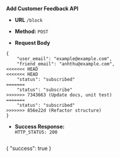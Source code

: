 **Add Customer Feedback API**

* **URL** `/block`
* **Method:** `POST`

* **Request Body**

```
{
    "user_email": "example@example.com",
    "friend_email": "anhthu@example.com",
<<<<<<< HEAD
<<<<<<< HEAD
    "status": "subscribed"
=======
    "status": "subscribe"
>>>>>>> 7343663 (Update docs, unit test)
=======
    "status": "subscribed"
>>>>>>> 856e22d (Refactor structure)
}
```

* **Success Response:**  
  `HTTP_STATUS: 200`
  ```
{
    "success": true
}
  ```
